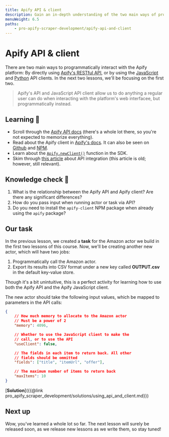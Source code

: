 ```yaml
---
title: Apify API & client
description: Gain an in-depth understanding of the two main ways of programmatically interacting with the Apify platform - throught the API, and through a client.
menuWeight: 6.5
paths:
    - pro-apify-scraper-development/apify-api-and-client
---
```


# [](#api-and-client) Apify API & client

There are two main ways to programmatically interact with the Apify platform: By directly using [Apify's RESTful API](https://docs.apify.com/api/v2), or by using the [JavaScript](https://docs.apify.com/apify-client-js) and [Python](https://docs.apify.com/apify-client-python) API clients. In the next two lessons, we'll be focusing on the first two.

> Apify's API and JavaScript API client allow us to do anything a regular user can do when interacting with the platform's web interfacee, but programmatically instead.

## [](#learning) Learning 🧠

- Scroll through the [Apify API docs](https://docs.apify.com/api/v2) (there's a whole lot there, so you're not expected to memorize everything).
- Read about the Apify client in [Apify's docs](https://docs.apify.com/apify-client-js). It can also be seen on [Github](https://github.com/apify/apify-client-js) and [NPM](https://www.npmjs.com/package/apify-client).
- Learn about the [`Apify.newClient()`](https://sdk.apify.com/docs/api/apify#apifynewclientoptions) function in the SDK.
- Skim through [this article](https://help.apify.com/en/articles/2868670-how-to-pass-data-from-web-scraper-to-another-actor) about API integration (this article is old; however, still relevant).

## [](#quiz) Knowledge check 📝

1. What is the relationship between the Apify API and Apify client? Are there any significant differences?
2. How do you pass input when running actor or task via API?
3. Do you need to install the `apify-client` NPM package when already using the `apify` package?

## Our task

In the previous lesson, we created a **task** for the Amazon actor we build in the first two lessons of this course. Now, we'll be creating another new actor, which will have two jobs:

1. Programmatically call the Amazon actor.
2. Export its results into CSV format under a new key called **OUTPUT.csv** in the default key-value store.

Though it's a bit unintuitive, this is a perfect activity for learning how to use both the Apify API and the Apify JavaScript client.

The new actor should take the following input values, which be mapped to parameters in the API calls:

```JSON
{
    // How much memory to allocate to the Amazon actor
    // Must be a power of 2
    "memory": 4096,

    // Whether to use the JavaScript client to make the
    // call, or to use the API
    "useClient": false,

    // The fields in each item to return back. All other
    // fields should be ommitted
    "fields": ["title", "itemUrl", "offer"],

    // The maximum number of items to return back
    "maxItems": 10
}
```

[**Solution**]({{@link pro_apify_scraper_development/solutions/using_api_and_client.md}})

## [](#next) Next up

Wow, you've learned a whole lot so far. The next lesson will surely be released soon, as we release new lessons as we write them, so stay tuned!
